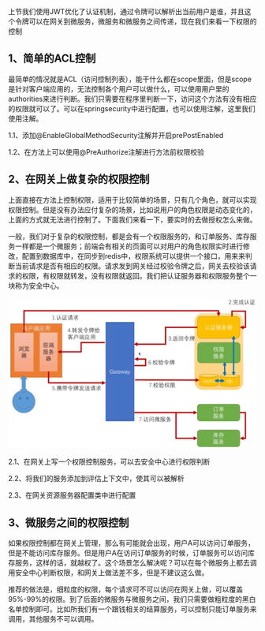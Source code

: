 ​		上节我们使用JWT优化了认证机制，通过令牌可以解析出当前用户是谁，并且这个令牌可以在网关到微服务，微服务和微服务之间传递，现在我们来看一下权限的控制

## 1、简单的ACL控制

​		最简单的情况就是ACL（访问控制列表），能干什么都在scope里面，但是scope是针对客户端应用的，无法控制各个用户可以做什么，可以使用用户里的authorities来进行判断。我们只需要在程序里判断一下，访问这个方法有没有相应的权限就可以了。可以在springsecurity中进行配置，也可以使用注解，这里我们使用注解。

1.1、添加@EnableGlobalMethodSecurity注解并开启prePostEnabled

1.2、在方法上可以使用@PreAuthorize注解进行方法前权限校验

## 2、在网关上做复杂的权限控制

​		上面直接在方法上控制权限，适用于比较简单的场景，只有几个角色，就可以实现权限控制。但是没有办法应付复杂的场景，比如说用户的角色权限是动态变化的，上面的方式就无法进行控制了。下面我们来看一下，要实时的去做授权怎么来做。

​		一般，我们对于复杂的权限控制，都是会有一个权限服务的，和订单服务、库存服务一样都是一个微服务；前端会有相关的页面可以对用户的角色权限实时进行修改，配置到数据库中，在同步到redis中，权限系统可以提供一个接口，用来来判断当前请求是否有相应的权限。请求发到网关经过校验令牌之后，网关去校验该请求的权限，有权限就转发，没有权限就返回。我们把认证服务器和权限服务整个一块称为安全中心。

![1](./image/接入权限服务.png)

2.1、在网关上写一个权限控制服务，可以去安全中心进行权限判断

2.2、将我们的服务添加到评估上下文中，使其可以被解析

2.3、在网关资源服务器配置类中进行配置

## 3、微服务之间的权限控制

​		如果权限控制都在网关上管理，那么有可能就会出现，用户A可以访问订单服务，但是不能访问库存服务。但是用户A在访问订单服务的时候，订单服务可以访问库存服务，这样的话，就越权了。这个场景怎么解决呢？可以在每个微服务上都去调用安全中心判断权限，和网关上做法差不多，但是不建议这么做。

​		推荐的做法是，细粒度的权限，每个请求可不可以访问在网关上做，可以覆盖95%-99%的权限。到了后面的微服务与微服务之间，我们只需要做粗粒度的黑白名单控制即可。比如所我们有一个跟钱相关的结算服务，可以控制只能订单服务来调用，其他服务不可以调用。


